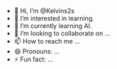 - 👋 Hi, I’m @Kelvins2s
- 👀 I’m interested in learning.
- 🌱 I’m currently learning AI.
- 💞️ I’m looking to collaborate on ...
- 📫 How to reach me ...
- 😄 Pronouns: ...
- ⚡ Fun fact: ...

<!---
Kelvins2s/Kelvins2s is a ✨ special ✨ repository because its `README.md` (this file) appears on your GitHub profile.
You can click the Preview link to take a look at your changes.
--->
